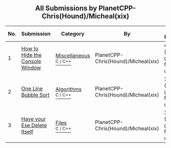 ﻿<div align="center">

## All Submissions by PlanetCPP\-Chris\(Hound\)/Micheal\(xix\)

</div>

No.  | Submission | Category | By   | User Rating
---- | ---------- | -------- | ---- | -----------
1 | [How to Hide the Console Window<br />](https://github.com/Planet-Source-Code/planetcpp-chris-hound-micheal-xix-how-to-hide-the-console-window__3-4918) | [Miscellaneous<br /><sup>C / C++</sup>](../ByCategory/miscellaneous__3-1.md) | PlanetCPP\-Chris\(Hound\)/Micheal\(xix\) | 4.4 (31 globes from 7 users)
2 | [One Line Bubble Sort<br />](https://github.com/Planet-Source-Code/planetcpp-chris-hound-micheal-xix-one-line-bubble-sort__3-2795) | [Algorithms<br /><sup>C / C++</sup>](../ByCategory/algorithms__3-29.md) | PlanetCPP\-Chris\(Hound\)/Micheal\(xix\) | 3.8 (15 globes from 4 users)
3 | [Have your Exe Delete Itself<br />](https://github.com/Planet-Source-Code/planetcpp-chris-hound-micheal-xix-have-your-exe-delete-itself__3-4919) | [Files<br /><sup>C / C++</sup>](../ByCategory/files__3-2.md) | PlanetCPP\-Chris\(Hound\)/Micheal\(xix\) | 3.5 (14 globes from 4 users)

